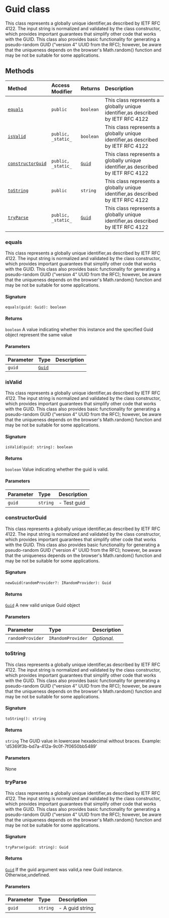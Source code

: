 # Guid class





This class represents a globally unique identifier,as described by 
IETF RFC 4122. The input string is normalized and validated by the class 
constructor, which provides important guarantees that simplify other code 
that works with the GUID. This class also provides basic functionality 
for generating a pseudo-random GUID ("version 4" UUID from the RFC); 
however, be aware that the uniqueness depends on the browser's 
Math.random() function and may be not be suitable for some applications. 





## Methods

| Method	   | Access Modifier | Returns	| Description|
|:-------------|:----|:-------|:-----------|
|[`equals`](#equals)     | `public` | `boolean` | This class represents a globally unique identifier,as described by  IETF RFC 4122 |
|[`isValid`](#isvalid)     | `public, _static_` | `boolean` | This class represents a globally unique identifier,as described by  IETF RFC 4122 |
|[`constructorGuid`](#constructorguid)     | `public, _static_` | [`Guid`](../sp-client-base/guid.md) | This class represents a globally unique identifier,as described by  IETF RFC 4122 |
|[`toString`](#tostring)     | `public` | `string` | This class represents a globally unique identifier,as described by  IETF RFC 4122 |
|[`tryParse`](#tryparse)     | `public, _static_` | [`Guid`](../sp-client-base/guid.md) | This class represents a globally unique identifier,as described by  IETF RFC 4122 |





### equals

This class represents a globally unique identifier,as described by 
IETF RFC 4122. The input string is normalized and validated by the class 
constructor, which provides important guarantees that simplify other code 
that works with the GUID. This class also provides basic functionality 
for generating a pseudo-random GUID ("version 4" UUID from the RFC); 
however, be aware that the uniqueness depends on the browser's 
Math.random() function and may be not be suitable for some applications. 


#### Signature
`equals(guid: Guid): boolean`

#### Returns
`boolean`
A value indicating whether this instance and the specified Guid object 
represent the same value

#### Parameters


| Parameter	   | Type    | Description |
|:-------------|:---------------|:------------|
| `guid`    | [`Guid`](../sp-client-base/guid.md) |  |


### isValid

This class represents a globally unique identifier,as described by 
IETF RFC 4122. The input string is normalized and validated by the class 
constructor, which provides important guarantees that simplify other code 
that works with the GUID. This class also provides basic functionality 
for generating a pseudo-random GUID ("version 4" UUID from the RFC); 
however, be aware that the uniqueness depends on the browser's 
Math.random() function and may be not be suitable for some applications. 


#### Signature
`isValid(guid: string): boolean`

#### Returns
`boolean`
Value indicating whether the guid is valid.

#### Parameters


| Parameter	   | Type    | Description |
|:-------------|:---------------|:------------|
| `guid`    | `string` | - Test guid |


### constructorGuid

This class represents a globally unique identifier,as described by 
IETF RFC 4122. The input string is normalized and validated by the class 
constructor, which provides important guarantees that simplify other code 
that works with the GUID. This class also provides basic functionality 
for generating a pseudo-random GUID ("version 4" UUID from the RFC); 
however, be aware that the uniqueness depends on the browser's 
Math.random() function and may be not be suitable for some applications. 


#### Signature
`newGuid(randomProvider?: IRandomProvider): Guid`

#### Returns
[`Guid`](../sp-client-base/guid.md)
A new valid unique Guid object

#### Parameters


| Parameter	   | Type    | Description |
|:-------------|:---------------|:------------|
| `randomProvider`    | `IRandomProvider` | _Optional._ |


### toString

This class represents a globally unique identifier,as described by 
IETF RFC 4122. The input string is normalized and validated by the class 
constructor, which provides important guarantees that simplify other code 
that works with the GUID. This class also provides basic functionality 
for generating a pseudo-random GUID ("version 4" UUID from the RFC); 
however, be aware that the uniqueness depends on the browser's 
Math.random() function and may be not be suitable for some applications. 


#### Signature
`toString(): string`

#### Returns
`string`
The GUID value in lowercase hexadecimal without braces. 
Example: 'd5369f3b-bd7a-412a-9c0f-7f0650bb5489'

#### Parameters
None


### tryParse

This class represents a globally unique identifier,as described by 
IETF RFC 4122. The input string is normalized and validated by the class 
constructor, which provides important guarantees that simplify other code 
that works with the GUID. This class also provides basic functionality 
for generating a pseudo-random GUID ("version 4" UUID from the RFC); 
however, be aware that the uniqueness depends on the browser's 
Math.random() function and may be not be suitable for some applications. 


#### Signature
`tryParse(guid: string): Guid`

#### Returns
[`Guid`](../sp-client-base/guid.md)
If the guid argument was valid,a new Guid instance. Otherwise,undefined.

#### Parameters


| Parameter	   | Type    | Description |
|:-------------|:---------------|:------------|
| `guid`    | `string` | - A guid string |

